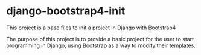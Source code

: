 # django-bootstrap4-init
This project is a base files to init a project in Django with Bootstrap4

The purpose of this project is to provide a basic project for the user to start programming in Django, using Bootstrap as a way to modify their templates.
